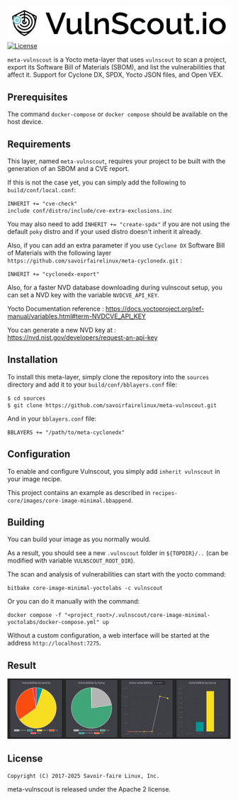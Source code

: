 ![Vulnscout logo](./doc/vulnscout-logo.jpeg?raw=true)
[![License](https://img.shields.io/badge/License-Apache%202.0-blue.svg)](https://opensource.org/licenses/Apache-2.0)

`meta-vulnscout` is a Yocto meta-layer that uses `vulnscout` to scan a project, export its Software Bill of Materials (SBOM), and list the vulnerabilities that affect it.
Support for Cyclone DX, SPDX, Yocto JSON files, and Open VEX.

## Prerequisites

The command `docker-compose` or `docker compose` should be available on the host device.

## Requirements

This layer, named `meta-vulnscout`, requires your project to be built with the generation of an SBOM and a CVE report.

If this is not the case yet, you can simply add the following to `build/conf/local.conf`:

```shell
INHERIT += "cve-check"
include conf/distro/include/cve-extra-exclusions.inc
```

You may also need to add `INHERIT += "create-spdx"` if you are not using the default `poky` distro and if your used distro doesn't inherit it already.

Also, if you can add an extra parameter if you use `Cyclone DX` Software Bill of Materials with the following layer `https://github.com/savoirfairelinux/meta-cyclonedx.git` :

```shell
INHERIT += "cyclonedx-export"
```

Also, for a faster NVD database downloading during vulnscout setup, you can set a NVD key with the variable `NVDCVE_API_KEY`.

Yocto Documentation reference : https://docs.yoctoproject.org/ref-manual/variables.html#term-NVDCVE_API_KEY

You can generate a new NVD key at :  https://nvd.nist.gov/developers/request-an-api-key

##  Installation

To install this meta-layer, simply clone the repository into the `sources` directory and add it to your `build/conf/bblayers.conf` file:

```shell
$ cd sources
$ git clone https://github.com/savoirfairelinux/meta-vulnscout.git
```

And in your `bblayers.conf` file:

```shell
BBLAYERS += "/path/to/meta-cyclonedx"
```

## Configuration

To enable and configure Vulnscout, you simply add `inherit vulnscout` in your image recipe.

This project contains an example as described in `recipes-core/images/core-image-minimal.bbappend`.

## Building

You can build your image as you normally would.

As a result, you should see a new `.vulnscout` folder in `${TOPDIR}/..` (can be modified with variable `VULNSCOUT_ROOT_DIR`).

The scan and analysis of vulnerabilities can start with the yocto command:

```shell
bitbake core-image-minimal-yoctolabs -c vulnscout
```

Or you can do it manually with the command:

```shell
docker compose -f "<project_root>/.vulnscout/core-image-minimal-yoctolabs/docker-compose.yml" up
```

Without a custom configuration, a web interface will be started at the address `http://localhost:7275`.

## Result

![Screenshot](doc/vulnscout-ui.png)

## License

`Copyright (C) 2017-2025 Savoir-faire Linux, Inc.`

meta-vulnscout is released under the Apache 2 license.
